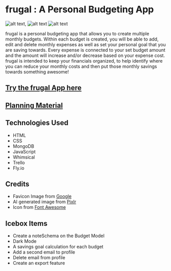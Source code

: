 # frugal : A Personal Budgeting App
![alt text](https://i.imgur.com/mjx6rgU.png "frugal Signin Page"),
![alt text](https://i.imgur.com/mT3ufQg.png "frugal Add Budget Page")
![alt text](https://i.imgur.com/ybLNRKc.png "frugal Show Budget Page")

frugal is a personal budgeting app that allows you to create multiple monthly budgets.  Within each budget is created, you will be able to add, edit and delete monthly expenses as well as set your personal goal that you are saving towards.  Every expense is connected to your set budget amount and the amount will increase and/or decrease based on your expense cost.  frugal is intended to keep your financials organized, to help identify where you can reduce your monthly costs and then put those monthly savings towards something awesome! 


## [Try the frugal App here](https://frugal.fly.dev/)

## [Planning Material](https://trello.com/b/O5zIZM0e/frugal)

## Technologies Used

- HTML
- CSS
- MongoDB
- JavaScript 
- Whimsical 
- Trello
- Fly.io

## Credits

- Favicon Image from [Google](https://Google.com)
- AI generated image from [Pixlr](https://pixlr.com/image-generator/)
- Icon from [Font Awesome](https://fontawesome.com/)


## Icebox Items

- Create a noteSchema on the Budget Model
- Dark Mode
- A savings goal calculation for each budget
- Add a second email to profile
- Delete email from profile
- Create an export feature